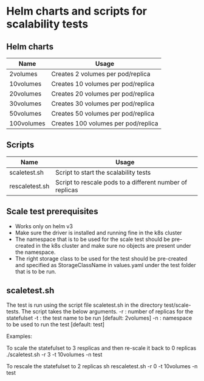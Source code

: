 <!--
 Copyright © 2020 Dell Inc. or its subsidiaries. All Rights Reserved.
 
 Licensed under the Apache License, Version 2.0 (the "License");
 you may not use this file except in compliance with the License.
 You may obtain a copy of the License at
      http://www.apache.org/licenses/LICENSE-2.0
 Unless required by applicable law or agreed to in writing, software
 distributed under the License is distributed on an "AS IS" BASIS,
 WITHOUT WARRANTIES OR CONDITIONS OF ANY KIND, either express or implied.
 See the License for the specific language governing permissions and
 limitations under the License.
-->
# Helm charts and scripts for scalability tests

## Helm charts
| Name       | Usage |
|------------|-------|
| 2volumes   | Creates 2 volumes per pod/replica
| 10volumes  | Creates 10 volumes per pod/replica
| 20volumes  | Creates 20 volumes per pod/replica
| 30volumes  | Creates 30 volumes per pod/replica
| 50volumes  | Creates 50 volumes per pod/replica
| 100volumes | Creates 100 volumes per pod/replica


## Scripts
| Name           | Usage |
|----------------|-------|
| scaletest.sh   | Script to start the scalability tests
| rescaletest.sh | Script to rescale pods to a different number of replicas


## Scale test prerequisites
* Works only on helm v3
* Make sure the driver is installed and running fine in the k8s cluster
* The namespace that is to be used for the scale test should be pre-created in the k8s cluster and make sure no objects are present under the namespace.
* The right storage class to be used for the test should be pre-created and specified as StorageClassName in values.yaml under the test folder that is to be run.


## scaletest.sh
The test is run using the script file scaletest.sh in the directory test/scale-tests. The script takes the below arguments.
-r : number of replicas for the statefulset 
-t : the test name to be run [default: 2volumes]
-n : namespace to be used to run the test [default: test]

Examples:

To scale the statefulset to 3 resplicas and then re-scale it back to 0 replicas
./scaletest.sh -r 3 -t 10volumes -n test

To rescale the statefulset to 2 replicas
sh rescaletest.sh -r 0 -t 10volumes -n test







